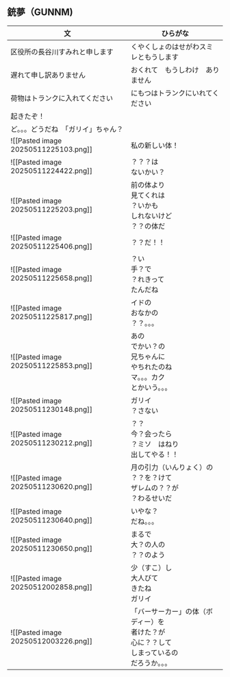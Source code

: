 ## 銃夢（GUNNM)

| 文                                    | ひらがな                                                       |
| ------------------------------------ | ---------------------------------------------------------- |
| 区役所の長谷川すみれと申します                      | くやくしょのはせがわスミレともうします                                        |
| 遅れて申し訳ありません                          | おくれて　もうしわけ　ありません                                           |
| 荷物はトランクに入れてください                      | にもつはトランクにいれてください                                           |
| 起きたぞ！                                |                                                            |
| ど。。。どうだね　「ガリイ」ちゃん？                   |                                                            |
| ![[Pasted image 20250511225103.png]] | 私の新しい体！                                                    |
| ![[Pasted image 20250511224422.png]] | ？？？は<br>ないかい？                                              |
| ![[Pasted image 20250511225203.png]] | 前の体より<br>見てくれは<br>？いかも<br>しれないけど<br>？？の体だ                  |
| ![[Pasted image 20250511225406.png]] | ？？だ！！                                                      |
| ![[Pasted image 20250511225658.png]] | ？い<br>手？で<br>？れきって<br>たんだね                                 |
| ![[Pasted image 20250511225817.png]] | イドの<br>おなかの<br>？？。。。                                       |
| ![[Pasted image 20250511225853.png]] | あの<br>でかい？の<br>兄ちゃんに<br>やちれたのね<br>マ。。。カク<br>とかいう。。。        |
| ![[Pasted image 20250511230148.png]] | ガリイ<br>？さない                                                |
| ![[Pasted image 20250511230212.png]] | ？？<br>今？会ったら<br>？ミソ　はねり<br>出してやる！！                         |
| ![[Pasted image 20250511230620.png]] | 月の引力（いんりょく）の<br>？？を？けて<br>ザレムの？？が<br>？わるせいだ                |
| ![[Pasted image 20250511230640.png]] | いやな？<br>だね。。。                                              |
| ![[Pasted image 20250511230650.png]] | まるで<br>大？の人の<br>？？のよう                                      |
| ![[Pasted image 20250512002858.png]] | 少（すこ）し<br>大人びて<br>きたね<br>ガリイ                               |
| ![[Pasted image 20250512003226.png]] | 「バーサーカー」の体（ボディー）を<br>者けた？が<br>心に？？して<br>しまっているの<br>だろうか。。。 |

